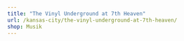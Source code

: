 ```yaml
---
title: "The Vinyl Underground at 7th Heaven"
url: /kansas-city/the-vinyl-underground-at-7th-heaven/
shop: Musik
---
```

